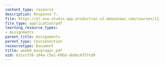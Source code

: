 ```yaml
---
content_type: resource
description: Response 7.
file: https://ol-ocw-studio-app-production.s3.amazonaws.com/courses/11-946-planning-in-transition-economies-for-growth-and-equity-spring-2004/62cccf26104ac5e169bdabdbc6f57cd9_week8_macgregor.pdf
file_type: application/pdf
learning_resource_types:
- Assignments
parent_title: Assignments
parent_type: CourseSection
resourcetype: Document
title: week8_macgregor.pdf
uid: 62cccf26-104a-c5e1-69bd-abdbc6f57cd9
---
```


